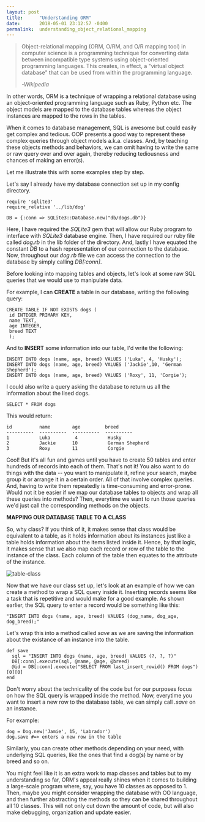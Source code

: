 ```yaml
---
layout: post
title:      "Understanding ORM"
date:       2018-05-01 23:12:57 -0400
permalink:  understanding_object_relational_mapping
---
```





> Object-relational mapping (ORM, O/RM, and O/R mapping tool) in computer science is a programming technique for converting data between incompatible type systems using object-oriented programming languages. This creates, in effect, a "virtual object database" that can be used from within the programming language.
> 
> *-Wikipedia*


In other words, ORM is a technique of wrapping a relational database using an object-oriented programming language such as Ruby, Python etc. The object  models are mapped to the database tables whereas the object instances are mapped to the rows in the tables. 

When it comes to database management, SQL is awesome but could easily get complex and tedious. OOP presents a good way to represent these complex queries through object models a.k.a. classes. And, by teaching these objects methods and behaviors, we can omit having to write the same or raw query over and over again, thereby reducing tediousness and chances of making an error(s).

Let me illustrate this with some examples step by step.

Let's say I already have my database connection set up in my config directory.

```
require 'sqlite3'
require_relative '../lib/dog'
 
DB = {:conn => SQLite3::Database.new("db/dogs.db")}
```
Here, I have required the *SQLite3* gem that will allow our Ruby program to interface with *SQLite3* database engine. Then, I have required our ruby file called *dog.rb* in the lib folder of the directory. And, lastly I have equated the constant *DB* to a hash representation of our connection to the database. Now, throughout our *dog.rb* file we can access the connection to the database by simply calling *DB[:conn]*.

Before looking into mapping tables and objects,  let's look at some raw SQL queries that we would use to manipulate data.

For example, I can **CREATE** a table in our database, writing the following query:

```
CREATE TABLE IF NOT EXISTS dogs (
 id INTEGER PRIMARY KEY,
 name TEXT,
 age INTEGER,
 breed TEXT
 );
 ```
 
And to  **INSERT** some information into our table, I'd write the following:
 
```
INSERT INTO dogs (name, age, breed) VALUES ('Luka', 4, 'Husky');
INSERT INTO dogs (name, age, breed) VALUES ('Jackie',10, 'German Shepherd');
INSERT INTO dogs (name, age, breed) VALUES ('Roxy', 11, 'Corgie');
```
I could also write a query asking the database to return us all the information about the lised dogs.

```
SELECT * FROM dogs
```
 This would return:
 ```
 id          name        age         breed
----------  ----------  ----------  ----------
1           Luka         4           Husky
2           Jackie      10           German Shepherd
3           Roxy        11           Corgie
```

Cool! But it's all fun and games until you have to create 50 tables and enter hundreds of records into each of them. That's not it! You also want to do things with the data -- you want to manipulate it, refine your search, maybe group it or arrange it in a certain order. All of that involve complex queries. And, having to write them repeatedly is time-consuming and error-prone. Would not it be easier if we map our database tables to objects and wrap all these queries into methods? Then, everytime we want to run those queries we'd just call the corresponding methods on the objects.

**MAPPING OUR DATABASE TABLE TO A CLASS**

So, why class? If you think of it, it makes sense that class would be equivalent to a table, as it holds information about its instances just like a table holds information about the items listed inside it. Hence, by that logic, it makes sense that we also map each record or row of the table to the instance of the class. Each column of the table then equates to the attribute of the instance.

![table-class](https://i.imgur.com/64YqrZJ.png)

Now that we have our class set up, let's look at an example of how we can create a method to wrap a SQL query inside it. Inserting records seems like a task that is repetitive and would make for a good example. As shown earlier, the SQL query to enter a record would be something like this:

```
"INSERT INTO dogs (name, age, breed) VALUES (dog_name, dog_age, dog_breed);"
```

Let's wrap this into a method called *save* as we are saving the information about the existance of an instance into the table.

```
def save
  sql = "INSERT INTO dogs (name, age, breed) VALUES (?, ?, ?)"
  DB[:conn].execute(sql, @name, @age, @breed)
  @id = DB[:conn].execute("SELECT FROM last_insert_rowid() FROM dogs")[0][0]
end
```
Don't worry about the technicality of the code but for our purposes focus on how the SQL query is wrapped inside the method. Now, everytime you want to insert a new row to the database table, we can simply call *.save* on an instance.

For example:

```
dog = Dog.new('Jamie', 15, 'Labrador')
dog.save #=> enters a new row in the table
```

Similarly, you can create other methods depending on your need, with underlying SQL queries, like the ones that find a dog(s) by name or by breed and so on. 

You might feel like it is an extra work to map classes and tables but to my understanding so far, ORM's appeal really shines when it comes to building a large-scale program where, say, you have 10 classes as opposed to 1. Then, maybe you might consider wrapping the database with OO language, and then further abstracting the methods so they can be shared throughout all 10 classes. This will not only cut down the amount of code, but will also make debugging, organization and update easier.


